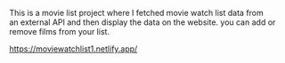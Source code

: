 This is a movie list project where I fetched movie watch list data from          
an external API and then display the data on the website. you can add or remove films from your list.                                                                                                          
 
https://moviewatchlist1.netlify.app/      
